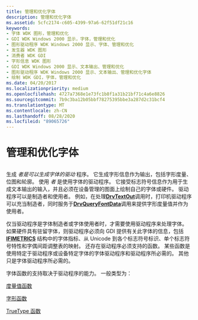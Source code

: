```yaml
---
title: 管理和优化字体
description: 管理和优化字体
ms.assetid: 5cfc2174-c605-4399-97a6-62f51df21c16
keywords:
- 字体 WDK 图形，管理和优化
- GDI WDK Windows 2000 显示，字体，管理和优化
- 图形驱动程序 WDK Windows 2000 显示、字体、管理和优化
- 发生器 WDK 图形
- 消费者 WDK GDI
- 字形信息 WDK 图形
- GDI WDK Windows 2000 显示、文本输出、管理和优化
- 图形驱动程序 WDK Windows 2000 显示、文本输出、管理和优化字体
- 绘制 WDK GDI，字体，管理和优化
ms.date: 04/20/2017
ms.localizationpriority: medium
ms.openlocfilehash: 4727a7368e1e73fc1b8f1a31b21bf71c4a6e8826
ms.sourcegitcommit: 7b9c3ba12b05bbf78275395bbe3a287d2c31bcf4
ms.translationtype: MT
ms.contentlocale: zh-CN
ms.lasthandoff: 08/28/2020
ms.locfileid: "89065726"
---
```

# <a name="managing-and-optimizing-fonts"></a>管理和优化字体


## <span id="ddk_managing_and_optimizing_fonts_gg"></span><span id="DDK_MANAGING_AND_OPTIMIZING_FONTS_GG"></span>


生成 *者是可以生成字体的驱动* 程序。 它生成字形信息作为输出，包括字形度量、位图和轮廓。 使用 *者* 是使用字体的驱动程序。 它接受标志符号信息作为用于生成文本输出的输入，并且必须在设备管理的图面上绘制自己的字体或硬件。 驱动程序可以是制造者和使用者。 例如，在处理[**DrvTextOut**](/windows/desktop/api/winddi/nf-winddi-drvtextout)调用时，打印机驱动程序可以充当制造者，同时服务于[**DrvQueryFontData**](/windows/desktop/api/winddi/nf-winddi-drvqueryfontdata)调用来提供字形度量值并作为使用者。

仅当驱动程序是字体制造者或字体使用者时，才需要使用驱动程序来处理字体。 如果硬件具有驻留字体，则驱动程序必须向 GDI 提供有关此字体的信息，包括 [**IFIMETRICS**](/windows/desktop/api/winddi/ns-winddi-_ifimetrics) 结构中的字体指标、从 Unicode 到各个标志符号标识、单个标志符号特性和字偶间距调整表的映射。 还存在驱动程序必须支持的函数。 某些函数是使用特定于驱动程序或设备特定字体的字体驱动程序和驱动程序所必需的。 其他只是字体驱动程序所必需的。

字体函数的支持取决于驱动程序的能力。 一般类型为：

[度量值函数](font-metric-functions.md)

[字形函数](font-driver-functions.md)

[TrueType 函数](truetype-font-driver-functions.md)

 

